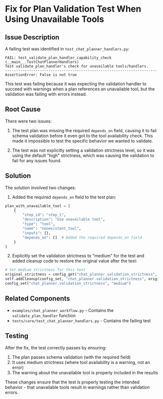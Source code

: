 # Fix for Plan Validation Test When Using Unavailable Tools

## Issue Description

A failing test was identified in `test_chat_planner_handlers.py`:

```
FAIL: test_validate_plan_handler_capability_check (__main__.TestChatPlannerHandlers)
Test validate_plan_handler's check for unavailable tools/handlers.
----------------------------------------------------------------------
AssertionError: False is not true
```

This test was failing because it was expecting the validation handler to succeed with warnings when a plan references an unavailable tool, but the validation was failing with errors instead.

## Root Cause

There were two issues:

1. The test plan was missing the required `depends_on` field, causing it to fail schema validation before it even got to the tool availability check. This made it impossible to test the specific behavior we wanted to validate.

2. The test was not explicitly setting a validation strictness level, so it was using the default "high" strictness, which was causing the validation to fail for any issues found.

## Solution

The solution involved two changes:

1. Added the required `depends_on` field to the test plan:

```python
plan_with_unavailable_tool = [
    {
        "step_id": "step_1",
        "description": "Use unavailable tool",
        "type": "tool",
        "name": "nonexistent_tool",
        "inputs": {},
        "depends_on": []  # Added the required depends_on field
    }
]
```

2. Explicitly set the validation strictness to "medium" for the test and added cleanup code to restore the original value after the test:

```python
# Set medium strictness for this test
original_strictness = config_get("chat_planner.validation_strictness", "high")
self.addCleanup(config_set, "chat_planner.validation_strictness", original_strictness)
config_set("chat_planner.validation_strictness", "medium")
```

## Related Components

- `examples/chat_planner_workflow.py` - Contains the `validate_plan_handler` function
- `tests/core/test_chat_planner_handlers.py` - Contains the failing test

## Testing

After the fix, the test correctly passes by ensuring:
1. The plan passes schema validation (with the required field)
2. It uses medium strictness (where tool availability is a warning, not an error)
3. The warning about the unavailable tool is properly included in the results

These changes ensure that the test is properly testing the intended behavior - that unavailable tools result in warnings rather than validation errors. 